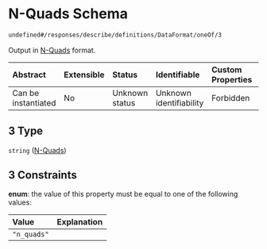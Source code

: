 # N-Quads Schema

```txt
undefined#/responses/describe/definitions/DataFormat/oneOf/3
```

Output in [N-Quads](https://www.w3.org/TR/n-quads/) format.

| Abstract            | Extensible | Status         | Identifiable            | Custom Properties | Additional Properties | Access Restrictions | Defined In                                                                     |
| :------------------ | :--------- | :------------- | :---------------------- | :---------------- | :-------------------- | :------------------ | :----------------------------------------------------------------------------- |
| Can be instantiated | No         | Unknown status | Unknown identifiability | Forbidden         | Allowed               | none                | [okp4-cognitarium.json\*](schema/okp4-cognitarium.json "open original schema") |

## 3 Type

`string` ([N-Quads](okp4-cognitarium-responses-describeresponse-definitions-dataformat-oneof-n-quads.md))

## 3 Constraints

**enum**: the value of this property must be equal to one of the following values:

| Value       | Explanation |
| :---------- | :---------- |
| `"n_quads"` |             |
